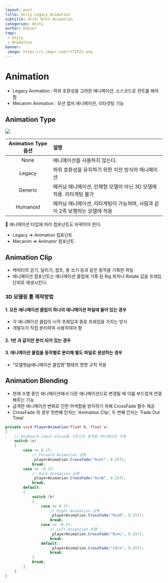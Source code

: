 ```yaml
---
layout: post
title: Unity Legacy Animation
subtitle: 유니티 레거시 Animation
categories: Unity
author: Daniel
tags: 
 - Unity
 - Animation
banner:
 image: https://i.imgur.com/rtTIPZs.png
---
```


Animation
==
- Legacy Animation : 하위 호환성을 고려한 애니메이션, 소스코드로 컨트롤 해야 함
- Mecanim Animation : 모션 캡처 애니메이션, 리타겟팅 기능

## Animation Type
![](https://i.imgur.com/rtTIPZs.png)

|Animation Type 옵션|설명|
|:--:|:--|
|None|애니메이션을 사용하지 않는다.|
|Legacy|하위 호환성을 유지하기 위한 이전 방식의 애니메이션|
|Generic|메카님 애니메이션, 인체형 모델이 아닌 3D 모델에 적용. 리타게팅 불가|
|Humanoid|메카님 애니메이션, 리타게팅이 가능하며, 사람과 같이 2족 보행하는 모델에 적용|

 💫 애니메이션 타입에 따라 컴포넌트도 바뀌어야 한다.
 - Legacy => Animation 컴포넌트
 - Mecanim => Animator 컴포넌트

## Animation Clip
- 케릭터의 걷기, 달리기, 점프, 총 쏘기 등과 같은 동작을 기록한 파일
- 애니메이션 컴포넌트는 애니메이션 클립에 기록 된 Rig 위치나 Rotate 값을 프레임 단위로 재생시킨다.

### 3D 모델링 툴 제작방법
#### 1. 모든 애니메이션 클립이 하나의 애니메이션 파일에 들어 있는 경우
- 각 애니메이션 클립이 시작 프레임과 종료 프레임을 가지는 방식
- 개발자가 직접 분리하여 사용하여야 함
#### 2. 1번 과 같지만 분리 되어 있는 경우

#### 3. 애니메이션 클립을 동작별로 분리해 별도 파일로 생성하는 경우
- "모델명@애니메이션 클립명"형태의 명명 규칙 적용

## Animation Blending

- 현재 수행 중인 애니메이션에서 다른 애니메이션으로 변경될 때 이를 부드럽게 연결해주는 기능
- 급격한 애니메이션 변화로 인한 어색함을 방지하기 위해 CrossFade 함수 제공
- CrossFade 의 경우 첫번째 인자는 'Animation Clip', 두 번째 인자는 'Fade Out Time'

```csharp
private void PlayerAnimation(float h, float v)  
{  
	// KeyBoard Input Value를 기준으로 동작할 애니메이션 수행  
	switch (v)  
	{  
		case >= 0.1f:  
			// Forward Animation 실행  
			_playerAnimation.CrossFade("RunF", 0.25f);  
			break;  
		case <= -0.1f:  
			// Back Animation 실행  
			_playerAnimation.CrossFade("RunB", 0.25f);  
			break;  
		default:  
		{  
			switch (h)  
			{  
				case >= 0.1f:  
					// Right Animation 실행  
					_playerAnimation.CrossFade("RunR", 0.25f);  
					break;  
				case <= -0.1f:  
					// Left Animation 실행  
					_playerAnimation.CrossFade("RunL", 0.25f);  
					break;  
				default:  
					_playerAnimation.CrossFade("Idle", 0.25f);  
					break;  
			}  
			break;  
		}  
	}  
}
```
